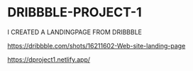 # DRIBBBLE-PROJECT-1

I CREATED A LANDINGPAGE FROM DRIBBBLE

https://dribbble.com/shots/16211602-Web-site-landing-page

https://dproject1.netlify.app/
